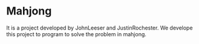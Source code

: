 # Mahjong

It is a project developed by JohnLeeser and JustinRochester. We develope this project to program to solve the problem in mahjong.
